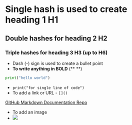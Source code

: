 # Single hash is used to create heading 1 H1
## Double hashes for heading 2 H2
### Triple hashes for heading 3 H3 (up to H6)
- Dash (-) sign is used to create a bullet point
- **To write anything in BOLD** (** **)
```python
print("hello world")
```
- `print("for single line of code")`
- To add a link or URL - `[]()`

[GitHub Markdown Documentation Repo](https://github.com/RayWLMo/Eng_89_Markdown_Documentation)
- To add an image
- ![](https://logos-world.net/wp-content/uploads/2020/11/GitHub-Logo-700x394.png)
